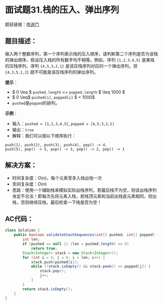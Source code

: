 # 面试题31.栈的压入、弹出序列
题目链接：[传送门](https://leetcode-cn.com/problems/zhan-de-ya-ru-dan-chu-xu-lie-lcof/)

## 题目描述：
输入两个整数序列，第一个序列表示栈的压入顺序，请判断第二个序列是否为该栈的弹出顺序。假设压入栈的所有数字均不相等。例如，序列 `{1,2,3,4,5}` 是某栈的压栈序列，序列 `{4,5,3,2,1}` 是该压栈序列对应的一个弹出序列，但 `{4,3,5,1,2}` 就不可能是该压栈序列的弹出序列。

**提示**：

- $ 0 \leq $ `pushed.length` == `popped.length` $ \leq 1000 $
- $ 0 \leq$ `pushed[i]`, `popped[i]` $ < 1000$
- `pushed`是`popped`的排列。

**示例**：

- 输入：`pushed = [1,2,3,4,5]`, `popped = [4,5,3,2,1]`
- 输出：`true`
- 解释：我们可以按以下顺序执行：

```
push(1), push(2), push(3), push(4), pop() -> 4,
push(5), pop() -> 5, pop() -> 3, pop() -> 2, pop() -> 1
```

## 解决方案：
- 时间复杂度：$O(n)$，每个元素至多入栈出栈一次
- 空间复杂度：$O(n)$
- 思路：使用一个辅助栈来模拟实际出栈序列，若最后栈不为空，则该出栈序列肯定不合法！即每次先将元素入栈，若栈顶元素和当前出栈首元素相同，则出栈，否则继续压栈，最后检查一下栈是否为空！

## AC代码：
```java
class Solution {
	public boolean validateStackSequences(int[] pushed, int[] popped) {
		int len;
		if (pushed == null || (len = pushed.length) == 0)
			return true;
		Stack<Integer> stack = new Stack<Integer>();
		for (int i = 0, j = 0; i < len; i++) {
			stack.push(pushed[i]);
			while (!stack.isEmpty() && stack.peek() == popped[j]) {
				stack.pop();
				j++;
			}
		}
		return stack.isEmpty();
	}
}
```
